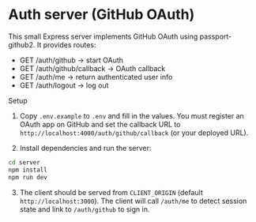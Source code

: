 # Auth server (GitHub OAuth)

This small Express server implements GitHub OAuth using passport-github2. It provides routes:

- GET /auth/github -> start OAuth
- GET /auth/github/callback -> OAuth callback
- GET /auth/me -> return authenticated user info
- GET /auth/logout -> log out

Setup

1. Copy `.env.example` to `.env` and fill in the values. You must register an OAuth app on GitHub and set the callback URL to `http://localhost:4000/auth/github/callback` (or your deployed URL).

2. Install dependencies and run the server:

```bash
cd server
npm install
npm run dev
```

3. The client should be served from `CLIENT_ORIGIN` (default `http://localhost:3000`). The client will call `/auth/me` to detect session state and link to `/auth/github` to sign in.
